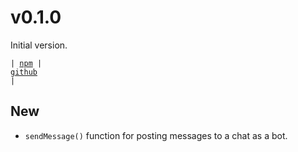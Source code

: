# v0.1.0

Initial version.

<code>| [npm](https://www.npmjs.com/package/utg/v/0.1.0) | [github](https://github.com/dector/utg/releases/tag/v0.1.0) |</code>

## New

- `sendMessage()` function for posting messages to a chat as a bot.
